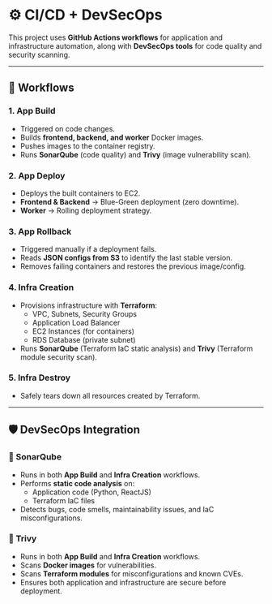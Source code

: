 # ⚙️ CI/CD + DevSecOps

This project uses **GitHub Actions workflows** for application and infrastructure automation, along with **DevSecOps tools** for code quality and security scanning.

---

## 🔄 Workflows

### 1. **App Build**
- Triggered on code changes.  
- Builds **frontend, backend, and worker** Docker images.  
- Pushes images to the container registry.  
- Runs **SonarQube** (code quality) and **Trivy** (image vulnerability scan).  

### 2. **App Deploy**
- Deploys the built containers to EC2.  
- **Frontend & Backend** → Blue-Green deployment (zero downtime).  
- **Worker** → Rolling deployment strategy.  

### 3. **App Rollback**
- Triggered manually if a deployment fails.  
- Reads **JSON configs from S3** to identify the last stable version.  
- Removes failing containers and restores the previous image/config.  

### 4. **Infra Creation**
- Provisions infrastructure with **Terraform**:
  - VPC, Subnets, Security Groups  
  - Application Load Balancer  
  - EC2 Instances (for containers)  
  - RDS Database (private subnet)  
- Runs **SonarQube** (Terraform IaC static analysis) and **Trivy** (Terraform module security scan).  

### 5. **Infra Destroy**
- Safely tears down all resources created by Terraform.  

---

## 🛡️ DevSecOps Integration

### 🔹 SonarQube
- Runs in both **App Build** and **Infra Creation** workflows.  
- Performs **static code analysis** on:
  - Application code (Python, ReactJS)  
  - Terraform IaC files  
- Detects bugs, code smells, maintainability issues, and IaC misconfigurations.  

### 🔹 Trivy
- Runs in both **App Build** and **Infra Creation** workflows.  
- Scans **Docker images** for vulnerabilities.  
- Scans **Terraform modules** for misconfigurations and known CVEs.  
- Ensures both application and infrastructure are secure before deployment.  
